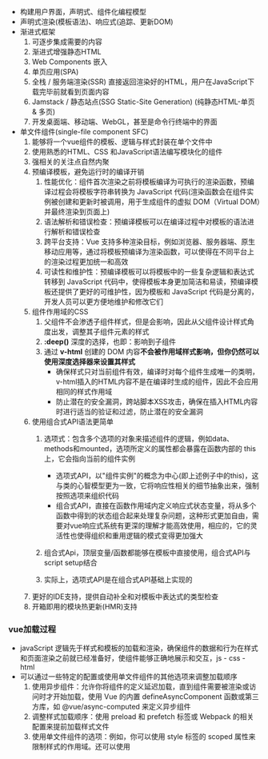 * 构建用户界面，声明式、组件化编程模型
* 声明式渲染(模板语法)、响应式(追踪、更新DOM)
* 渐进式框架
    1. 可逐步集成需要的内容
    2. 渐进式增强静态HTML
    3. Web Components 嵌入
    4. 单页应用(SPA)
    5. 全栈 / 服务端渲染(SSR) 直接返回渲染好的HTML，用户在JavaScript下载完毕前就看到页面内容
    6. Jamstack / 静态站点(SSG  Static-Site Generation) (纯静态HTML-单页 & 多页)
    7. 开发桌面端、移动端、WebGL，甚至是命令行终端中的界面
* 单文件组件(single-file component SFC)
    1. 能够将一个vue组件的模板、逻辑与样式封装在单个文件中
    2. 使用熟悉的HTML、CSS 和JavaScript语法编写模块化的组件
    3. 强相关的关注点自然内聚
    4. 预编译模板，避免运行时的编译开销
        1. 性能优化：组件首次渲染之前将模板编译为可执行的渲染函数，预编译过程会将模板字符串转换为 JavaScript 代码(渲染函数会在组件实例被创建和更新时被调用，用于生成组件的虚拟 DOM（Virtual DOM）并最终渲染到页面上)
        2. 语法解析和错误检查：预编译模板可以在编译过程中对模板的语法进行解析和错误检查
        3. 跨平台支持：Vue 支持多种渲染目标，例如浏览器、服务器端、原生移动应用等，通过将模板预编译为渲染函数，可以使得在不同平台上的渲染过程更加统一和高效
        4. 可读性和维护性：预编译模板可以将模板中的一些复杂逻辑和表达式转移到 JavaScript 代码中，使得模板本身更加简洁和易读，预编译模板还提供了更好的可维护性，因为模板和 JavaScript 代码是分离的，开发人员可以更方便地维护和修改它们
    5. 组件作用域的CSS 
        1. 父组件不会渗透子组件样式，但是会影响，因此从父组件设计样式角度出发，调整其子组件元素的样式
        2. **:deep()** 深度的选择，也即：影响到子组件
        3. 通过 **v-html** 创建的 DOM 内容**不会被作用域样式影响，但你仍然可以使用深度选择器来设置其样式**
            * 确保样式只对当前组件有效，编译时对每个组件生成唯一的类明，v-html插入的HTML内容不是在编译时生成的组件，因此不会应用相同的样式作用域
            * 防止潜在的安全漏洞，跨站脚本XSS攻击，确保在插入HTML内容时进行适当的验证和过滤，防止潜在的安全漏洞
    6. 使用组合式API语法更简单
        1. 选项式：包含多个选项的对象来描述组件的逻辑，例如data、methods和mounted，选项所定义的属性都会暴露在函数内部的 this 上，它会指向当前的组件实例
            * 选项式API，以"组件实例"的概念为中心(即上述例子中的this)，这与类的心智模型更为一致，它将响应性相关的细节抽象出来，强制按照选项来组织代码
            * 组合式API，直接在函数作用域内定义响应式状态变量，将从多个函数中得到的状态组合起来处理复杂问题，这种形式更加自由，需要对vue响应式系统有更深的理解才能高效使用，相应的，它的灵活性也使得组织和重用逻辑的模式变得更加强大
        2. 组合式Api，顶层变量/函数都能够在模板中直接使用，组合式API与script setup结合

        3. 实际上，选项式API是在组合式API基础上实现的
    7. 更好的IDE支持，提供自动补全和对模板中表达式的类型检查
    8. 开箱即用的模块热更新(HMR)支持

### vue加载过程
* javaScript 逻辑先于样式和模板的加载和渲染，确保组件的数据和行为在样式和页面渲染之前就已经准备好，使组件能够正确地展示和交互，js - css - html
* 可以通过一些特定的配置或使用单文件组件的其他选项来调整加载顺序
    1. 使用异步组件：允许你将组件的定义延迟加载，直到组件需要被渲染或访问时才开始加载，使用 Vue 的内置 defineAsyncComponent 函数或第三方库，如 @vue/async-computed 来定义异步组件
    2. 调整样式加载顺序：使用 preload 和 prefetch 标签或 Webpack 的相关配置来提前加载样式文件
    3. 使用单文件组件的选项：例如，你可以使用 style 标签的 scoped 属性来限制样式的作用域。还可以使用 <script setup> 语法来编写组件，其中模板、JavaScript 和 CSS 的关联更加紧密
## 什么是单页面应用?
* 传统多页应用程序(MPA)
* 单页应用(SPA)
    1. 使用前端路由管理不同视图之间的导航和状态，不是依赖服务器端的路由
    2. 前端路由将 URL 映射到特定的视图组件，使用户可以直接通过 URL 访问特定的页面或视图
    3. 单页面应用是一种通过动态加载内容并在同一个页面上呈现不同内容的Web应用程序架构模式
* 总结：它提供了更好的用户体验和交互性，并避免了传统多页应用中的页面刷新和加载延迟
## 什么是SSR?
* 更快的首屏加载：无需等待JavaScript加载完毕
* 统一的心智模型：不需要后端模板系统和前端框架来回切换
* 更好的SEO：搜索引擎爬虫可以直接看到渲染页面
## 什么是vue3响应式系统
* 数据变化能够自动地触发视图的更新，实现数据和视图的双向绑定
    1. JavaScript原生，使用自己编写的算法判断DOM哪里需要进行更新！
*  
Proxy 对象可以实现对目标对象的访问和操作的自定义控制，使得我们可以对 JavaScript 对象的行为进行扩展和改变